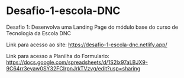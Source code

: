 # Desafio-1-escola-DNC
Desafio 1: Desenvolva uma Landing Page do módulo base do curso de Tecnologia da Escola DNC

Link para acesso ao site:
https://desafio-1-escola-dnc.netlify.app/

Link para acesso a Planilha do Formulario:
https://docs.google.com/spreadsheets/d/1S2lx97aLBJX9-9C64rr3eyaw0SY32FCIrpnJrkTVzvg/edit?usp=sharing
